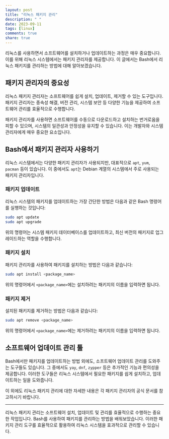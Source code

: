 ```yaml
---
layout: post
title: "리눅스 패키지 관리"
description: " "
date: 2023-09-11
tags: [linux]
comments: true
share: true
---
```


리눅스를 사용하면서 소프트웨어를 설치하거나 업데이트하는 과정은 매우 중요합니다. 이를 위해 리눅스 시스템에서는 패키지 관리자를 제공합니다. 이 글에서는 Bash에서 리눅스 패키지를 관리하는 방법에 대해 알아보겠습니다.

## 패키지 관리자의 중요성

리눅스 패키지 관리자는 소프트웨어를 쉽게 설치, 업데이트, 제거할 수 있는 도구입니다. 패키지 관리자는 종속성 해결, 버전 관리, 시스템 보안 등 다양한 기능을 제공하여 소프트웨어 관리를 효율적으로 수행합니다.

패키지 관리자를 사용하면 소프트웨어를 수동으로 다운로드하고 설치하는 번거로움을 피할 수 있으며, 시스템의 일관성과 안정성을 유지할 수 있습니다. 이는 개발자와 시스템 관리자에게 매우 중요한 요소입니다.

## Bash에서 패키지 관리자 사용하기

리눅스 시스템에서는 다양한 패키지 관리자가 사용되지만, 대표적으로 `apt`, `yum`, `pacman` 등이 있습니다. 이 중에서도 `apt`는 Debian 계열의 시스템에서 주로 사용되는 패키지 관리자입니다.

### 패키지 업데이트

리눅스 시스템의 패키지를 업데이트하는 가장 간단한 방법은 다음과 같은 Bash 명령어를 실행하는 것입니다:

```bash
sudo apt update
sudo apt upgrade
```

위의 명령어는 시스템 패키지 데이터베이스를 업데이트하고, 최신 버전의 패키지로 업그레이드하는 역할을 수행합니다.

### 패키지 설치

패키지 관리자를 사용하여 패키지를 설치하는 방법은 다음과 같습니다:

```bash
sudo apt install <package_name>
```

위의 명령어에서 `<package_name>`에는 설치하려는 패키지의 이름을 입력하면 됩니다.

### 패키지 제거

설치된 패키지를 제거하는 방법은 다음과 같습니다:

```bash
sudo apt remove <package_name>
```

위의 명령어에서 `<package_name>`에는 제거하려는 패키지의 이름을 입력하면 됩니다.

## 소프트웨어 업데이트 관리 툴

Bash에서만 패키지를 업데이트하는 방법 외에도, 소프트웨어 업데이트 관리를 도와주는 도구들도 있습니다. 그 중에서도 `yay`, `dnf`, `zypper` 등은 추가적인 기능과 편의성을 제공합니다. 이러한 도구들은 리눅스 시스템에서 필요한 패키지를 쉽게 설치하고, 업데이트하는 일을 도와줍니다.

이 외에도 리눅스 패키지 관리에 대한 자세한 내용은 각 패키지 관리자의 공식 문서를 참고하시기 바랍니다.

---

리눅스 패키지 관리는 소프트웨어 설치, 업데이트 및 관리를 효율적으로 수행하는 중요한 작업입니다. Bash를 사용하여 패키지를 관리하는 방법을 배워보았습니다. 이러한 패키지 관리 도구를 효율적으로 활용하여 리눅스 시스템을 효과적으로 관리할 수 있습니다.